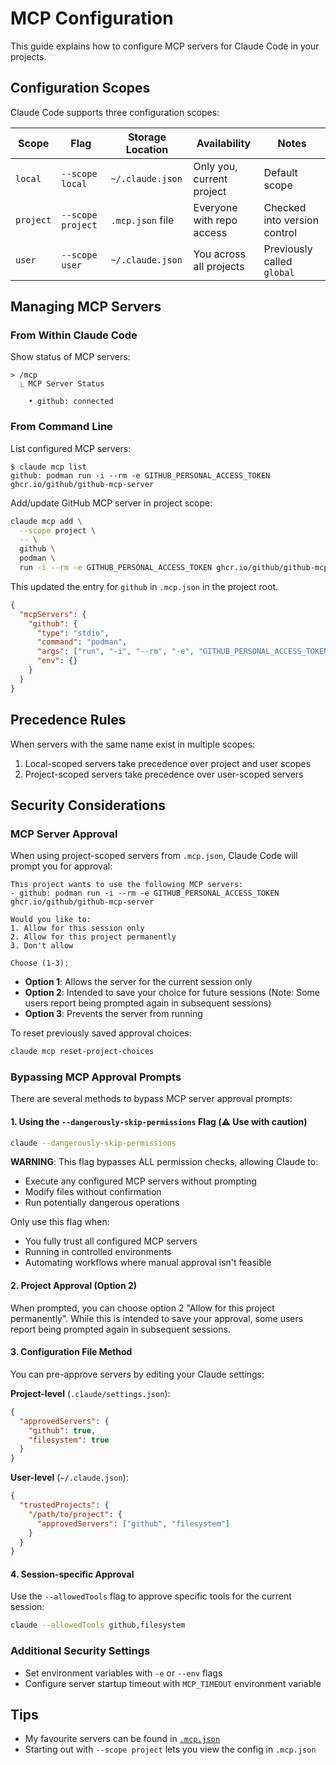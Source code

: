 # MCP Configuration

This guide explains how to configure MCP servers for Claude Code in your projects.

## Configuration Scopes

Claude Code supports three configuration scopes:

| Scope     | Flag              | Storage Location | Availability              | Notes                        |
| --------- | ----------------- | ---------------- | ------------------------- | ---------------------------- |
| `local`   | `--scope local`   | `~/.claude.json` | Only you, current project | Default scope                |
| `project` | `--scope project` | `.mcp.json` file | Everyone with repo access | Checked into version control |
| `user`    | `--scope user`    | `~/.claude.json` | You across all projects   | Previously called `global`   |

## Managing MCP Servers

### From Within Claude Code

Show status of MCP servers:

```
> /mcp
  ⎿ MCP Server Status

    • github: connected
```

### From Command Line

List configured MCP servers:

```shell
$ claude mcp list
github: podman run -i --rm -e GITHUB_PERSONAL_ACCESS_TOKEN ghcr.io/github/github-mcp-server
```

Add/update GitHub MCP server in project scope:

```bash
claude mcp add \
  --scope project \
  -- \
  github \
  podman \
  run -i --rm -e GITHUB_PERSONAL_ACCESS_TOKEN ghcr.io/github/github-mcp-server
```

This updated the entry for `github` in `.mcp.json` in the project root.

```json
{
  "mcpServers": {
    "github": {
      "type": "stdio",
      "command": "podman",
      "args": ["run", "-i", "--rm", "-e", "GITHUB_PERSONAL_ACCESS_TOKEN", "ghcr.io/github/github-mcp-server"],
      "env": {}
    }
  }
}
```

## Precedence Rules

When servers with the same name exist in multiple scopes:

1. Local-scoped servers take precedence over project and user scopes
2. Project-scoped servers take precedence over user-scoped servers

## Security Considerations

### MCP Server Approval

When using project-scoped servers from `.mcp.json`, Claude Code will prompt you for approval:

```
This project wants to use the following MCP servers:
- github: podman run -i --rm -e GITHUB_PERSONAL_ACCESS_TOKEN ghcr.io/github/github-mcp-server

Would you like to:
1. Allow for this session only
2. Allow for this project permanently  
3. Don't allow

Choose (1-3):
```

- **Option 1**: Allows the server for the current session only
- **Option 2**: Intended to save your choice for future sessions (Note: Some users report being prompted again in subsequent sessions)
- **Option 3**: Prevents the server from running

To reset previously saved approval choices:
```bash
claude mcp reset-project-choices
```

### Bypassing MCP Approval Prompts

There are several methods to bypass MCP server approval prompts:

#### 1. Using the `--dangerously-skip-permissions` Flag (⚠️ Use with caution)

```bash
claude --dangerously-skip-permissions
```

**WARNING**: This flag bypasses ALL permission checks, allowing Claude to:
- Execute any configured MCP servers without prompting
- Modify files without confirmation
- Run potentially dangerous operations

Only use this flag when:
- You fully trust all configured MCP servers
- Running in controlled environments
- Automating workflows where manual approval isn't feasible

#### 2. Project Approval (Option 2)

When prompted, you can choose option 2 "Allow for this project permanently". While this is intended to save your approval, some users report being prompted again in subsequent sessions.

#### 3. Configuration File Method

You can pre-approve servers by editing your Claude settings:

**Project-level** (`.claude/settings.json`):
```json
{
  "approvedServers": {
    "github": true,
    "filesystem": true
  }
}
```

**User-level** (`~/.claude.json`):
```json
{
  "trustedProjects": {
    "/path/to/project": {
      "approvedServers": ["github", "filesystem"]
    }
  }
}
```

#### 4. Session-specific Approval

Use the `--allowedTools` flag to approve specific tools for the current session:
```bash
claude --allowedTools github,filesystem
```

### Additional Security Settings

- Set environment variables with `-e` or `--env` flags
- Configure server startup timeout with `MCP_TIMEOUT` environment variable

## Tips

- My favourite servers can be found in [`.mcp.json`](../../.mcp.json)
- Starting out with `--scope project` lets you view the config in `.mcp.json`